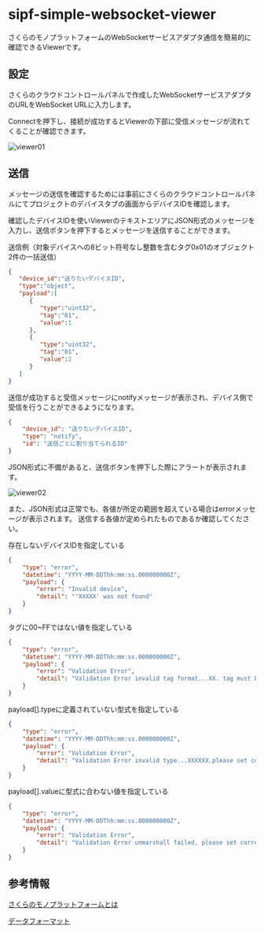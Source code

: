 # sipf-simple-websocket-viewer

さくらのモノプラットフォームのWebSocketサービスアダプタ通信を簡易的に確認できるViewerです。

## 設定

さくらのクラウドコントロールパネルで作成したWebSocketサービスアダプタのURLをWebSocket URLに入力します。

Connectを押下し、接続が成功するとViewerの下部に受信メッセージが流れてくることが確認できます。

![viewer01](./img/image01.png)

## 送信

メッセージの送信を確認するためには事前にさくらのクラウドコントロールパネルにてプロジェクトのデバイスタブの画面からデバイスIDを確認します。

確認したデバイスIDを使いViewerのテキストエリアにJSON形式のメッセージを入力し、送信ボタンを押下するとメッセージを送信することができます。

送信例（対象デバイスへの8ビット符号なし整数を含むタグ0x01のオブジェクト2件の一括送信）
```json
{
   "device_id":"送りたいデバイスID",
   "type":"object",
   "payload":[
      {
         "type":"uint32",
         "tag":"01",
         "value":1
      },
      {
         "type":"uint32",
         "tag":"01",
         "value":2
      }
   ]
}
```

送信が成功すると受信メッセージにnotifyメッセージが表示され、デバイス側で受信を行うことができるようになります。
```json
{
    "device_id": "送りたいデバイスID",
    "type": "notify",
    "id": "送信ごとに割り当てられるID"
}
```

JSON形式に不備があると、送信ボタンを押下した際にアラートが表示されます。

![viewer02](./img/image02.png)

また、JSON形式は正常でも、各値が所定の範囲を超えている場合はerrorメッセージが表示されます。
送信する各値が定められたものであるか確認してください。

存在しないデバイスIDを指定している
```json
{
    "type": "error",
    "datetime": "YYYY-MM-DDThh:mm:ss.000000000Z",
    "payload": {
        "error": "Invalid device",
        "detail": "'XXXXX' was not found"
    }
}
```

タグに00~FFではない値を指定している
```json
{
    "type": "error",
    "datetime": "YYYY-MM-DDThh:mm:ss.000000000Z",
    "payload": {
        "error": "Validation Error",
        "detail": "Validation Error invalid tag format...XX. tag must be '00' ~ 'FF'"
    }
}
```

payload[].typeに定義されていない型式を指定している
```json
{
    "type": "error",
    "datetime": "YYYY-MM-DDThh:mm:ss.000000000Z",
    "payload": {
        "error": "Validation Error",
        "detail": "Validation Error invalid type...XXXXXX.please set correct type..ex) uint8..uint16"
    }
}
```

payload[].valueに型式に合わない値を指定している
```json
{
    "type": "error",
    "datetime": "YYYY-MM-DDThh:mm:ss.000000000Z",
    "payload": {
        "error": "Validation Error",
        "detail": "Validation Error unmarshall failed, please set correct type and value.value: XXXXXXXXX, type: XXXXXX"
    }
}
```

## 参考情報

[さくらのモノプラットフォームとは](https://manual.sakura.ad.jp/cloud/iotpf/about.html)

[データフォーマット](https://manual.sakura.ad.jp/cloud/iotpf/service-adapter/data-format.html)